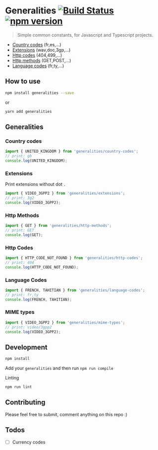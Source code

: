 # Generalities [![Build Status](https://travis-ci.org/remithomas/generalities.svg?branch=master)](https://travis-ci.org/remithomas/generalities) [![npm version](https://img.shields.io/npm/v/generalities.svg?style=flat-square)](https://www.npmjs.com/package/generalities)

> Simple common constants, for Javascript and Typescript projects.

- [Country codes](#country-codes) (fr,es,...)
- [Extensions](#extensions) (wav,doc,3gp,...)
- [Http codes](#http-codes) (404,499,...)
- [Http methods](#http-methods) (GET,POST,...)
- [Language codes](#language-codes) (fr,ty,...)

## How to use

```bash
npm install generalities --save
```

or 

```bash
yarn add generalities
```

## Generalities

### Country codes

```js
import { UNITED_KINGDOM } from 'generalities/country-codes';
// print: gb
console.log(UNITED_KINGDOM);
```

### Extensions

Print extensions without dot `.`

```js
import { VIDEO_3GPP2 } from 'generalities/extensions';
// print: 3g2
console.log(VIDEO_3GPP2);
```

### Http Methods

```js
import { GET } from 'generalities/http-methods';
// print: GET
console.log(GET);
```

### Http Codes

```js
import { HTTP_CODE_NOT_FOUND } from 'generalities/http-codes';
// print: 404
console.log(HTTP_CODE_NOT_FOUND);
```

### Language Codes

```js
import { FRENCH, TAHITIAN } from 'generalities/language-codes';
// print: fr,ty
console.log(FRENCH, TAHITIAN);
```

### MIME types

```js
import { VIDEO_3GPP2 } from 'generalities/mime-types';
// print: video/3gpp2
console.log(VIDEO_3GPP2);
```

## Development

```bash
npm install
```

Add your `generalities` and then run `npm run compile`

Linting

```bash
npm run lint
```

## Contributing

Please feel free to submit, comment anything on this repo :)

## Todos

- [ ] Currency codes
